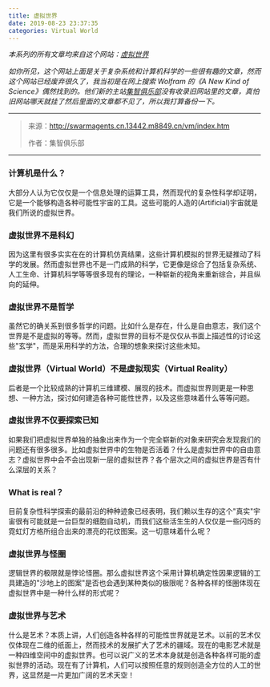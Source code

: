 ```yaml
---
title: 虚拟世界
date: 2019-08-23 23:37:35
categories: Virtual World
---
```


_本系列的所有文章均来自这个网站：[虚拟世界](http://swarmagents.cn.13442.m8849.cn/vm/index.htm)_

_如你所见，这个网站上面是关于复杂系统和计算机科学的一些很有趣的文章，然而这个网站已经废弃很久了，我当初是在网上搜索 Wolfram 的《A New Kind of Science》偶然找到的。他们新的主站[集智俱乐部](https://swarma.org)没有收录旧网站里的文章，真怕旧网站哪天就挂了然后里面的文章都不见了，所以我打算备份一下。_

---

> 来源：http://swarmagents.cn.13442.m8849.cn/vm/index.htm
>
> 作者：集智俱乐部

---

### 计算机是什么？

大部分人认为它仅仅是一个信息处理的运算工具，然而现代的复杂性科学却证明，它是一个能够构造各种可能性宇宙的工具。这些可能的人造的(Artificial)宇宙就是我们所说的虚拟世界。

### 虚拟世界不是科幻

因为这里有很多实实在在的计算机仿真结果，这些计算机模拟的世界无疑推动了科学的发展。然而虚拟世界也不是一门成熟的科学，它更像是综合了包括复杂系统、人工生命、计算机科学等等很多现有的理论，一种崭新的视角来重新综合，并且纵向的延伸。

### 虚拟世界不是哲学

虽然它的确关系到很多哲学的问题。比如什么是存在，什么是自由意志，我们这个世界是不是虚拟的等等。然而，虚拟世界的目标不是仅仅从书面上描述性的讨论这些"玄学"，而是采用科学的方法，合理的想象来探讨这些未知。

### 虚拟世界（Virtual World）不是虚拟现实（Virtual Reality）

后者是一个比较成熟的计算机三维建模、展现的技术。而虚拟世界则更是一种思想、一种方法，探讨如何建造各种可能性世界，以及这些意味着什么等等问题。

### 虚拟世界不仅要探索已知

如果我们把虚拟世界单独的抽象出来作为一个完全崭新的对象来研究会发现我们的问题还有很多很多。比如虚拟世界中的生物是否活着？什么是虚拟世界中的自由意志？虚拟世界中会不会出现新一层的虚拟世界？各个层次之间的虚拟世界是否有什么深层的关系？

### What is real？

目前复杂性科学探索的最前沿的种种迹象已经表明，我们赖以生存的这个"真实"宇宙很有可能就是一台巨型的细胞自动机，而我们这些活生生的人仅仅是一些闪烁的霓虹灯方格所组合出来的漂亮的花纹图案。这一切意味着什么呢？

### 虚拟世界与怪圈

逻辑世界的极限就是悖论怪圈。那么虚拟世界这个采用计算机确定性因果逻辑的工具建造的"沙地上的图案"是否也会遇到某种类似的极限呢？各种各样的怪圈体现在虚拟世界中是一种什么样的形式呢？

### 虚拟世界与艺术

什么是艺术？本质上讲，人们创造各种各样的可能性世界就是艺术。以前的艺术仅仅体现在二维的纸面上，然而技术的发展扩大了艺术的疆域。现在的电影艺术就是一种四维空间中的虚拟世界。也可以说广义的艺术本身就是创造各种各样可能的虚拟世界的活动。现在有了计算机，人们可以按照任意的规则创造全方位的人工的世界，这显然是一片更加广阔的艺术天空！
